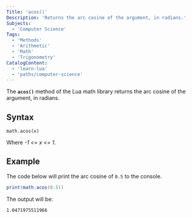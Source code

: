 ```yaml
---
Title: 'acos()'
Description: 'Returns the arc cosine of the argument, in radians.'
Subjects:
  - 'Computer Science'
Tags:
  - 'Methods'
  - 'Arithmetic'
  - 'Math'
  - 'Trigonometry'
CatalogContent:
  - 'learn-lua'
  - 'paths/computer-science'
---
```


The **`acos()`** method of the Lua math library returns the arc cosine of the argument, in radians.

## Syntax

```pseudo
math.acos(x)
```

Where _-1 <= x <= 1_.

## Example

The code below will print the arc cosine of `0.5` to the console.

```lua
print(math.acos(0.5))
```

The output will be:

```shell
1.0471975511966
```
